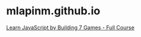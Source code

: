 # mlapinm.github.io

[Learn JavaScript by Building 7 Games - Full Course](https://www.youtube.com/watch?v=lhNdUVh3qCc)  
[]()  
[]()  
[]()  
[]()  




